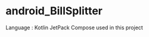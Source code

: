 # android_BillSplitter
Language : Kotlin
JetPack Compose used in this project

[//]: # (005 Input Fields - Creating a Customizable InputField Composable Function 11:19) 
